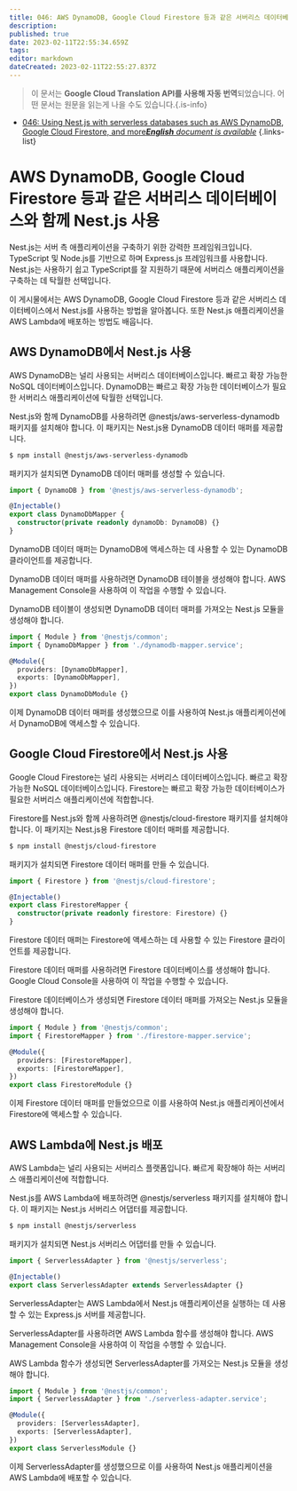 ```yaml
---
title: 046: AWS DynamoDB, Google Cloud Firestore 등과 같은 서버리스 데이터베이스에서 Nest.js 사용
description: 
published: true
date: 2023-02-11T22:55:34.659Z
tags: 
editor: markdown
dateCreated: 2023-02-11T22:55:27.837Z
---
```


> 이 문서는 **Google Cloud Translation API를 사용해 자동 번역**되었습니다.
어떤 문서는 원문을 읽는게 나을 수도 있습니다.{.is-info}



- [046: Using Nest.js with serverless databases such as AWS DynamoDB, Google Cloud Firestore, and more***English** document is available*](/en/Knowledge-base/Nest-js/Learning/046-using-nest-js-with-serverless-databases-such-as-aws-dynamodb-google-cloud-firestore-and-more)
{.links-list}


# AWS DynamoDB, Google Cloud Firestore 등과 같은 서버리스 데이터베이스와 함께 Nest.js 사용

Nest.js는 서버 측 애플리케이션을 구축하기 위한 강력한 프레임워크입니다. TypeScript 및 Node.js를 기반으로 하며 Express.js 프레임워크를 사용합니다. Nest.js는 사용하기 쉽고 TypeScript를 잘 지원하기 때문에 서버리스 애플리케이션을 구축하는 데 탁월한 선택입니다.

이 게시물에서는 AWS DynamoDB, Google Cloud Firestore 등과 같은 서버리스 데이터베이스에서 Nest.js를 사용하는 방법을 알아봅니다. 또한 Nest.js 애플리케이션을 AWS Lambda에 배포하는 방법도 배웁니다.

## AWS DynamoDB에서 Nest.js 사용

AWS DynamoDB는 널리 사용되는 서버리스 데이터베이스입니다. 빠르고 확장 가능한 NoSQL 데이터베이스입니다. DynamoDB는 빠르고 확장 가능한 데이터베이스가 필요한 서버리스 애플리케이션에 탁월한 선택입니다.

Nest.js와 함께 DynamoDB를 사용하려면 @nestjs/aws-serverless-dynamodb 패키지를 설치해야 합니다. 이 패키지는 Nest.js용 DynamoDB 데이터 매퍼를 제공합니다.

```bash
$ npm install @nestjs/aws-serverless-dynamodb
```

패키지가 설치되면 DynamoDB 데이터 매퍼를 생성할 수 있습니다.

```typescript
import { DynamoDB } from '@nestjs/aws-serverless-dynamodb';

@Injectable()
export class DynamoDbMapper {
  constructor(private readonly dynamoDb: DynamoDB) {}
}
```

DynamoDB 데이터 매퍼는 DynamoDB에 액세스하는 데 사용할 수 있는 DynamoDB 클라이언트를 제공합니다.

DynamoDB 데이터 매퍼를 사용하려면 DynamoDB 테이블을 생성해야 합니다. AWS Management Console을 사용하여 이 작업을 수행할 수 있습니다.

DynamoDB 테이블이 생성되면 DynamoDB 데이터 매퍼를 가져오는 Nest.js 모듈을 생성해야 합니다.

```typescript
import { Module } from '@nestjs/common';
import { DynamoDbMapper } from './dynamodb-mapper.service';

@Module({
  providers: [DynamoDbMapper],
  exports: [DynamoDbMapper],
})
export class DynamoDbModule {}
```

이제 DynamoDB 데이터 매퍼를 생성했으므로 이를 사용하여 Nest.js 애플리케이션에서 DynamoDB에 액세스할 수 있습니다.

## Google Cloud Firestore에서 Nest.js 사용

Google Cloud Firestore는 널리 사용되는 서버리스 데이터베이스입니다. 빠르고 확장 가능한 NoSQL 데이터베이스입니다. Firestore는 빠르고 확장 가능한 데이터베이스가 필요한 서버리스 애플리케이션에 적합합니다.

Firestore를 Nest.js와 함께 사용하려면 @nestjs/cloud-firestore 패키지를 설치해야 합니다. 이 패키지는 Nest.js용 Firestore 데이터 매퍼를 제공합니다.

```bash
$ npm install @nestjs/cloud-firestore
```

패키지가 설치되면 Firestore 데이터 매퍼를 만들 수 있습니다.

```typescript
import { Firestore } from '@nestjs/cloud-firestore';

@Injectable()
export class FirestoreMapper {
  constructor(private readonly firestore: Firestore) {}
}
```

Firestore 데이터 매퍼는 Firestore에 액세스하는 데 사용할 수 있는 Firestore 클라이언트를 제공합니다.

Firestore 데이터 매퍼를 사용하려면 Firestore 데이터베이스를 생성해야 합니다. Google Cloud Console을 사용하여 이 작업을 수행할 수 있습니다.

Firestore 데이터베이스가 생성되면 Firestore 데이터 매퍼를 가져오는 Nest.js 모듈을 생성해야 합니다.

```typescript
import { Module } from '@nestjs/common';
import { FirestoreMapper } from './firestore-mapper.service';

@Module({
  providers: [FirestoreMapper],
  exports: [FirestoreMapper],
})
export class FirestoreModule {}
```

이제 Firestore 데이터 매퍼를 만들었으므로 이를 사용하여 Nest.js 애플리케이션에서 Firestore에 액세스할 수 있습니다.

## AWS Lambda에 Nest.js 배포

AWS Lambda는 널리 사용되는 서버리스 플랫폼입니다. 빠르게 확장해야 하는 서버리스 애플리케이션에 적합합니다.

Nest.js를 AWS Lambda에 배포하려면 @nestjs/serverless 패키지를 설치해야 합니다. 이 패키지는 Nest.js 서버리스 어댑터를 제공합니다.

```bash
$ npm install @nestjs/serverless
```

패키지가 설치되면 Nest.js 서버리스 어댑터를 만들 수 있습니다.

```typescript
import { ServerlessAdapter } from '@nestjs/serverless';

@Injectable()
export class ServerlessAdapter extends ServerlessAdapter {}
```

ServerlessAdapter는 AWS Lambda에서 Nest.js 애플리케이션을 실행하는 데 사용할 수 있는 Express.js 서버를 제공합니다.

ServerlessAdapter를 사용하려면 AWS Lambda 함수를 생성해야 합니다. AWS Management Console을 사용하여 이 작업을 수행할 수 있습니다.

AWS Lambda 함수가 생성되면 ServerlessAdapter를 가져오는 Nest.js 모듈을 생성해야 합니다.

```typescript
import { Module } from '@nestjs/common';
import { ServerlessAdapter } from './serverless-adapter.service';

@Module({
  providers: [ServerlessAdapter],
  exports: [ServerlessAdapter],
})
export class ServerlessModule {}
```

이제 ServerlessAdapter를 생성했으므로 이를 사용하여 Nest.js 애플리케이션을 AWS Lambda에 배포할 수 있습니다.